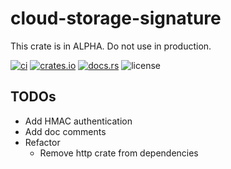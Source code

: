 # cloud-storage-signature

This crate is in ALPHA. Do not use in production.

[![ci](https://github.com/bouzuya/cloud-storage-signature/workflows/ci/badge.svg)](https://github.com/bouzuya/cloud-storage-signature/actions)
[![crates.io](https://img.shields.io/crates/v/cloud-storage-signature)](https://crates.io/crates/cloud-storage-signature)
[![docs.rs](https://img.shields.io/docsrs/cloud-storage-signature)](https://docs.rs/cloud-storage-signature)
![license](https://img.shields.io/crates/l/cloud-storage-signature)

## TODOs

- Add HMAC authentication
- Add doc comments
- Refactor
  - Remove http crate from dependencies
